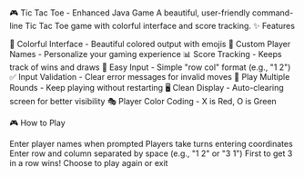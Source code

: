 🎮 Tic Tac Toe - Enhanced Java Game
A beautiful, user-friendly command-line Tic Tac Toe game with colorful interface and score tracking.
✨ Features

🎨 Colorful Interface - Beautiful colored output with emojis
👥 Custom Player Names - Personalize your gaming experience
📊 Score Tracking - Keeps track of wins and draws
🎯 Easy Input - Simple "row col" format (e.g., "1 2")
✅ Input Validation - Clear error messages for invalid moves
🔄 Play Multiple Rounds - Keep playing without restarting
🖥️ Clean Display - Auto-clearing screen for better visibility
🎭 Player Color Coding - X is Red, O is Green

🎮 How to Play

Enter player names when prompted
Players take turns entering coordinates
Enter row and column separated by space (e.g., "1 2" or "3 1")
First to get 3 in a row wins!
Choose to play again or exit



